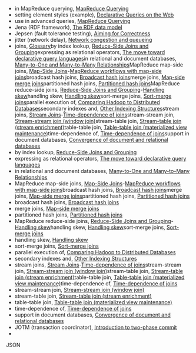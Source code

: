 * in MapReduce querying, [MapReduce Querying](ch02.html#idm140605780580864)
* setting element styles (example), [Declarative Queries on the Web](ch02.html#idm140605782271312)
* use in advanced queries, [MapReduce Querying](ch02.html#idm140605781686064)
* Jena (RDF framework), [The RDF data model](ch02.html#idm140605780355440)
* Jepsen (fault tolerance testing), [Aiming for Correctness](ch12.html#idm140605755433488)
* jitter (network delay), [Network congestion and queueing](ch08.html#idm140605760938848)
* joins, [Glossary](glossary01.html#idm140605754494432)by index lookup, [Reduce-Side Joins and Grouping](ch10.html#idm140605758089680)expressing as relational operators, [The move toward declarative query languages](ch10.html#idm140605757470768)in relational and document databases, [Many-to-One and Many-to-Many Relationships](ch02.html#idm140605782445952)MapReduce map-side joins, [Map-Side Joins](ch10.html#ix_joinsMRmap)-[MapReduce workflows with map-side joins](ch10.html#idm140605757932384)broadcast hash joins, [Broadcast hash joins](ch10.html#idm140605757977232)merge joins, [Map-side merge joins](ch10.html#idm140605757943936)partitioned hash joins, [Partitioned hash joins](ch10.html#idm140605757955072)MapReduce reduce-side joins, [Reduce-Side Joins and Grouping](ch10.html#ix_joinsMRreduce)-[Handling skew](ch10.html#idm140605757991200)handling skew, [Handling skew](ch10.html#idm140605758016576)sort-merge joins, [Sort-merge joins](ch10.html#idm140605758057216)parallel execution of, [Comparing Hadoop to Distributed Databases](ch10.html#idm140605757794656)secondary indexes and, [Other Indexing Structures](ch03.html#idm140605778122560)stream joins, [Stream Joins](ch11.html#ix_joinstream)-[Time-dependence of joins](ch11.html#idm140605756306224)stream-stream join, [Stream-stream join (window join)](ch11.html#idm140605756423728)stream-table join, [Stream-table join (stream enrichment)](ch11.html#idm140605756411456)table-table join, [Table-table join (materialized view maintenance)](ch11.html#idm140605756392768)time-dependence of, [Time-dependence of joins](ch11.html#idm140605756325376)support in document databases, [Convergence of document and relational databases](ch02.html#idm140605782039568)
* by index lookup, [Reduce-Side Joins and Grouping](ch10.html#idm140605758089680)
* expressing as relational operators, [The move toward declarative query languages](ch10.html#idm140605757470768)
* in relational and document databases, [Many-to-One and Many-to-Many Relationships](ch02.html#idm140605782445952)
* MapReduce map-side joins, [Map-Side Joins](ch10.html#ix_joinsMRmap)-[MapReduce workflows with map-side joins](ch10.html#idm140605757932384)broadcast hash joins, [Broadcast hash joins](ch10.html#idm140605757977232)merge joins, [Map-side merge joins](ch10.html#idm140605757943936)partitioned hash joins, [Partitioned hash joins](ch10.html#idm140605757955072)
* broadcast hash joins, [Broadcast hash joins](ch10.html#idm140605757977232)
* merge joins, [Map-side merge joins](ch10.html#idm140605757943936)
* partitioned hash joins, [Partitioned hash joins](ch10.html#idm140605757955072)
* MapReduce reduce-side joins, [Reduce-Side Joins and Grouping](ch10.html#ix_joinsMRreduce)-[Handling skew](ch10.html#idm140605757991200)handling skew, [Handling skew](ch10.html#idm140605758016576)sort-merge joins, [Sort-merge joins](ch10.html#idm140605758057216)
* handling skew, [Handling skew](ch10.html#idm140605758016576)
* sort-merge joins, [Sort-merge joins](ch10.html#idm140605758057216)
* parallel execution of, [Comparing Hadoop to Distributed Databases](ch10.html#idm140605757794656)
* secondary indexes and, [Other Indexing Structures](ch03.html#idm140605778122560)
* stream joins, [Stream Joins](ch11.html#ix_joinstream)-[Time-dependence of joins](ch11.html#idm140605756306224)stream-stream join, [Stream-stream join (window join)](ch11.html#idm140605756423728)stream-table join, [Stream-table join (stream enrichment)](ch11.html#idm140605756411456)table-table join, [Table-table join (materialized view maintenance)](ch11.html#idm140605756392768)time-dependence of, [Time-dependence of joins](ch11.html#idm140605756325376)
* stream-stream join, [Stream-stream join (window join)](ch11.html#idm140605756423728)
* stream-table join, [Stream-table join (stream enrichment)](ch11.html#idm140605756411456)
* table-table join, [Table-table join (materialized view maintenance)](ch11.html#idm140605756392768)
* time-dependence of, [Time-dependence of joins](ch11.html#idm140605756325376)
* support in document databases, [Convergence of document and relational databases](ch02.html#idm140605782039568)
* JOTM (transaction coordinator), [Introduction to two-phase commit](ch09.html#idm140605759236640)
* 
JSON